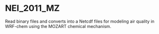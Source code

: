 # NEI_2011_MZ
Read binary files and converts into a Netcdf files for
modeling air quality in WRF-chem using the MOZART chemical
mechanism.
